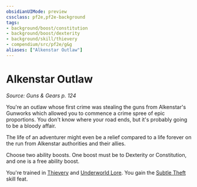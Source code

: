 ```yaml
---
obsidianUIMode: preview
cssclass: pf2e,pf2e-background
tags:
- background/boost/constitution
- background/boost/dexterity
- background/skill/thievery
- compendium/src/pf2e/g&g
aliases: ["Alkenstar Outlaw"]
---
```

# Alkenstar Outlaw
*Source: Guns & Gears p. 124*  

You're an outlaw whose first crime was stealing the guns from Alkenstar's Gunworks which allowed you to commence a crime spree of epic proportions. You don't know where your road ends, but it's probably going to be a bloody affair.

The life of an adventurer might even be a relief compared to a life forever on the run from Alkenstar authorities and their allies.

Choose two ability boosts. One boost must be to Dexterity or Constitution, and one is a free ability boost.

You're trained in [Thievery](compendium/skills.md#Thievery) and [Underworld Lore](compendium/skills.md#Lore). You gain the [Subtle Theft](compendium/feats/subtle-theft.md) skill feat.